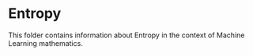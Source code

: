 # Entropy

This folder contains information about Entropy in the context of Machine Learning mathematics.